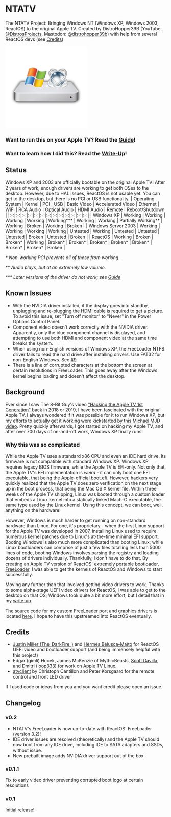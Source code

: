 # NTATV
The NTATV Project: Bringing Windows NT (Windows XP, Windows 2003, ReactOS) to the original Apple TV. Created by DistroHopper39B (YouTube: [@DistrosProjects](https://youtube.com/@DistrosProjects), Mastodon: [@distrohopper39b](https://bitbang.social/@distrohopper39b)) with help from several ReactOS devs (see [Credits](#credits))


![NTATV Logo](NTATV_Logo_256.png)

### Want to run this on your Apple TV? Read the [Guide](Docs/Guide.md)!
### Want to learn how I did this? Read the [Write-Up](Docs/Write-Up.md)!
## Status
Windows XP and 2003 are officially bootable on the original Apple TV! After 2 years of work, enough drivers are working to get both OSes to the desktop. However, due to HAL issues, ReactOS is not usable yet. You can get to the desktop, but there is no PCI or USB functionality.
| Operating System | Kernel | PCI | USB | Basic Video | Accelerated Video | Ethernet | WiFi | RCA Audio | Optical Audio | HDMI Audio | Remote | Reboot/Shutdown |
|:-:|:-:|:-:|:-:|:-:|:-:|:-:|:-:|:-:|:-:|:-:|:-:|:-:|
| Windows XP | Working | Working | Working | Working | Working*** | Working | Working | Partially Working** | Working | Broken | Working | Broken |
| Windows Server 2003 | Working | Working | Working | Working | Untested | Working | Untested | Untested | Untested | Broken | Untested | Broken |
| ReactOS | Working | Broken | Broken* | Working | Broken* | Broken* | Broken* | Broken* | Broken* | Broken* | Broken* | Broken |

*\* Non-working PCI prevents all of these from working.*

*\*\* Audio plays, but at an extremely low volume.*

*\*\*\* Later versions of the driver do not work; see [Guide](Docs/Guide.md#nvidia-graphics)*

## Known Issues
* With the NVIDIA driver installed, if the display goes into standby, unplugging and re-plugging the HDMI cable is required to get a picture. To avoid this issue, set "Turn off monitor" to "Never" in the Power Options Control Panel.
* Component video doesn't work correctly with the NVIDIA driver. Apparently, only the blue component channel is displayed, and attempting to use both HDMI and component video at the same time breaks the system. 
* When using non-English versions of Windows XP, the FreeLoader NTFS driver fails to read the hard drive after installing drivers. Use FAT32 for non-English Windows. See [#9](https://github.com/DistroHopper39B/NTATV/issues/9).
* There is a line of corrupted characters at the bottom the screen at certain resolutions in FreeLoader. This goes away after the Windows kernel begins loading and doesn't affect the desktop.

## Background
Ever since I saw The 8-Bit Guy's video ["Hacking the Apple TV 1st Generation"](https://youtu.be/Q9Acyy9lGSM) back in 2018 or 2019, I have been fascinated with the original Apple TV. I always wondered if it was possible for it to run Windows XP, but my efforts to actually get it working were kickstarted by [this Michael MJD video](https://youtu.be/3rBFkwtaQbU). Pretty quickly afterwards, I got started on hacking my Apple TV, and after over 700 days of on-and-off work, Windows XP finally runs!
### Why this was so complicated
While the Apple TV uses a standard x86 CPU and even an IDE hard drive, its firmware is not compatible with standard Windows XP. Windows XP requires legacy BIOS firmware, while the Apple TV is EFI-only. Not only that, the Apple TV's EFI implementation is *weird* - it can only boot one EFI executable, that being the Apple-official boot.efi. However, hackers very quickly realized that the Apple TV does zero verification on the next stage up in the boot process, that being the Mac OS X kernel file. Within three weeks of the Apple TV shipping, Linux was booted through a custom loader that embeds a Linux kernel into a statically linked Mach-O executable, the same type used by the Linux kernel. Using this concept, we can boot, well, anything on the hardware!

However, Windows is much harder to get running on non-standard hardware than Linux. For one, it's proprietary - when the first Linux support for the Apple TV was developed in 2007, installing Linux used to require numerous kernel patches due to Linux's at-the-time minimal EFI support. Booting Windows is also much more complicated than booting Linux; while Linux bootloaders can comprise of just a few files totalling less than 5000 lines of code, booting Windows involves parsing the registry and loading dozens of drivers individually. Thankfully, I don't have to do that. By creating an Apple TV version of ReactOS' extremely portable bootloader, [FreeLoader](https://reactos.org/wiki/FreeLoader), I was able to get the kernels of ReactOS and Windows to start successfully.

Moving any further than that involved getting video drivers to work. Thanks to some alpha-stage UEFI video drivers for ReactOS, I was able to get to the desktop on that OS; Windows took quite a bit more effort, but I detail that in my [write-up](Docs/Write-Up.md). 

The source code for my custom FreeLoader port and graphics drivers is located [here](https://github.com/DistroHopper39B/reactos). I hope to have this upstreamed into ReactOS eventually.

## Credits
* [Justin Miller (The_DarkFire_)](https://github.com/DarkFire01) and [Hermès Bélusca-Maïto](https://github.com/hbelusca) for ReactOS UEFI video and bootloader support (and being immensely helpful with this project)
* Edgar (gimli) Hucek, James McKenzie of MythicBeasts, [Scott Davilla](https://github.com/davilla), and [Dmitri (loop333)](https://github.com/loop333) for work on Apple TV Linux.
* [atvclient](https://github.com/Evinyatar/atvclient) by Christoph Cantillon and Peter Korsgaard for the remote control and front LED driver

If I used code or ideas from you and you want credit please open an issue.

## Changelog
### v0.2
* NTATV's FreeLoader is now up-to-date with ReactOS' FreeLoader (version 3.2)!
* IDE driver issues are resolved (theoretically) and the Apple TV should now boot from any IDE drive, including IDE to SATA adapters and SSDs, without issue.
* New prebuilt image adds NVIDIA driver support out of the box

### v0.1.1 
Fix to early video driver preventing corrupted boot logo at certain resolutions

### v0.1
Initial release!
